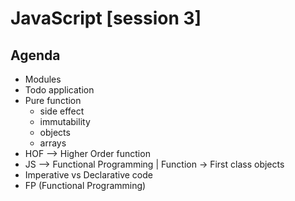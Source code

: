 # JavaScript [session 3]

## Agenda

- Modules
- Todo application
- Pure function
    - side effect
    - immutability
    - objects
    - arrays
- HOF --> Higher Order function
- JS --> Functional Programming | Function -> First class objects
- Imperative vs Declarative code
- FP (Functional Programming)